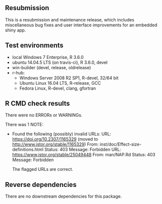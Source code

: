 ## Resubmission

This is a resubmission and maintenance release, which includes miscellaneous bug fixes and user interface improvements for an embedded shiny app.

## Test environments

* local Windows 7 Enterprise, R 3.6.0
* ubuntu 14.04.5 LTS (on travis-ci), R 3.6.0, devel
* win-builder (devel, release, oldrelease)
* r-hub:
  * Windows Server 2008 R2 SP1, R-devel, 32/64 bit
  * Ubuntu Linux 16.04 LTS, R-release, GCC
  * Fedora Linux, R-devel, clang, gfortran


## R CMD check results

There were no ERRORs or WARNINGs. 

There was 1 NOTE:

* Found the following (possibly) invalid URLs:
    URL: https://doi.org/10.2307/1165329 (moved to http://www.jstor.org/stable/1165329)
      From: inst/doc/Effect-size-definitions.html
      Status: 403
      Message: Forbidden
    URL: https://www.jstor.org/stable/25049448
      From: man/NAP.Rd
      Status: 403
      Message: Forbidden

  The flagged URLs are correct.

## Reverse dependencies

There are no downstream dependencies for this package.
